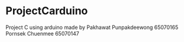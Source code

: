 # ProjectCarduino
Project C using arduino
made by 
Pakhawat Punpakdeewong 65070165 
Pornsek Chuenmee 65070147
